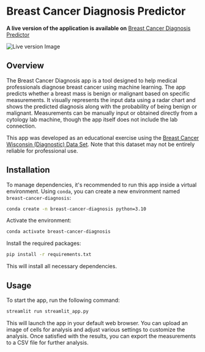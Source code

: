 # Breast Cancer Diagnosis Predictor

**A live version of the application is available on** [Breast Cancer Diagnosis Predictor](https://breast-cancer-prediction-lr.streamlit.app/)

![Live version Image](https://github.com/chandravamshi-ai/Streamlit-Breast-Cancer-Prediction/blob/master/imgs/breast%20cancer%20prediction%20live.png)


## Overview

The Breast Cancer Diagnosis app is a tool designed to help medical professionals diagnose breast cancer using machine learning. The app predicts whether a breast mass is benign or malignant based on specific measurements. It visually represents the input data using a radar chart and shows the predicted diagnosis along with the probability of being benign or malignant. Measurements can be manually input or obtained directly from a cytology lab machine, though the app itself does not include the lab connection.

This app was developed as an educational exercise using the [Breast Cancer Wisconsin (Diagnostic) Data Set](https://www.kaggle.com/datasets/uciml/breast-cancer-wisconsin-data). Note that this dataset may not be entirely reliable for professional use.


## Installation

To manage dependencies, it's recommended to run this app inside a virtual environment. Using `conda`, you can create a new environment named `breast-cancer-diagnosis`:

```bash
conda create -n breast-cancer-diagnosis python=3.10 
```

Activate the environment:

```bash
conda activate breast-cancer-diagnosis
```

Install the required packages:

```bash
pip install -r requirements.txt
```

This will install all necessary dependencies.

## Usage

To start the app, run the following command:

```bash
streamlit run streamlit_app.py
```

This will launch the app in your default web browser. You can upload an image of cells for analysis and adjust various settings to customize the analysis. Once satisfied with the results, you can export the measurements to a CSV file for further analysis.
